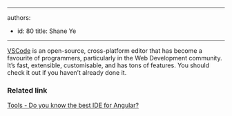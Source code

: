 

---
authors:
  - id: 80
    title: Shane Ye
---




<span class='intro'> <p class="ssw15-rteElement-P"><a href="https&#58;//code.visualstudio.com/">VSCode​</a>&#160;is an open-source, cross-platform editor that has become a favourite of programmers, particularly in the Web Development community. It’s fast, extensible, customisable, and has tons of features. You should check it out if you haven’t already done it.​​<br></p> </span>

<h3 class="ssw15-rteElement-H3">Related link​<br></h3><p><a href="/_layouts/15/FIXUPREDIRECT.ASPX?WebId=3dfc0e07-e23a-4cbb-aac2-e778b71166a2&amp;TermSetId=07da3ddf-0924-4cd2-a6d4-a4809ae20160&amp;TermId=481b8d76-c2aa-4452-954a-26bb11628ba0">Tools - Do you know the best IDE for Angular?</a><br></p>


